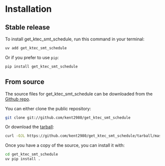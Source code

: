 # Installation

## Stable release

To install get_ktec_smt_schedule, run this command in your terminal:

```sh
uv add get_ktec_smt_schedule
```

Or if you prefer to use `pip`:

```sh
pip install get_ktec_smt_schedule
```

## From source

The source files for get_ktec_smt_schedule can be downloaded from the [Github repo](https://github.com/kent2980/get_ktec_smt_schedule).

You can either clone the public repository:

```sh
git clone git://github.com/kent2980/get_ktec_smt_schedule
```

Or download the [tarball](https://github.com/kent2980/get_ktec_smt_schedule/tarball/master):

```sh
curl -OJL https://github.com/kent2980/get_ktec_smt_schedule/tarball/master
```

Once you have a copy of the source, you can install it with:

```sh
cd get_ktec_smt_schedule
uv pip install .
```
